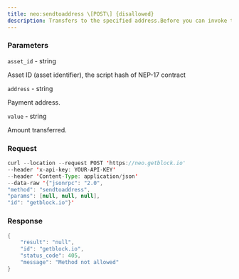 ```yaml
---
title: neo:sendtoaddress \[POST\] {disallowed}
description: Transfers to the specified address.Before you can invoke this method you must call the RPC methodopenwallet to open the wallet first.
---
```


### Parameters


`asset_id` - string

Asset ID (asset identifier), the script hash of NEP-17 contract

`address` - string

Payment address.

`value` - string

Amount transferred.

### Request

``` java
curl --location --request POST 'https://neo.getblock.io' 
--header 'x-api-key: YOUR-API-KEY' 
--header 'Content-Type: application/json' 
--data-raw '{"jsonrpc": "2.0",
"method": "sendtoaddress",
"params": [null, null, null],
"id": "getblock.io"}'
```

###  Response

``` java
{
    "result": "null",
    "id": "getblock.io",
    "status_code": 405,
    "message": "Method not allowed"
}
```

